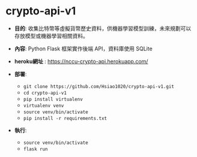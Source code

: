 # crypto-api-v1

- **目的**: 收集比特幣等虛擬貨幣歷史資料，供機器學習模型訓練，未來規劃可以存放模型或機器學習相關資料。

- **內容**: Python Flask 框架實作後端 API，資料庫使用 SQLite

- **heroku網址** : https://nccu-crypto-api.herokuapp.com/

- **部署**:
  - `git clone https://github.com/Hsiao1020/crypto-api-v1.git`
  - `cd crypto-api-v1`
  - `pip install virtualenv`
  - `virtualenv venv`
  - `source venv/bin/activate`
  - `pip install -r requirements.txt`
 
- **執行**:
  - `source venv/bin/activate`
  - `flask run`
  
